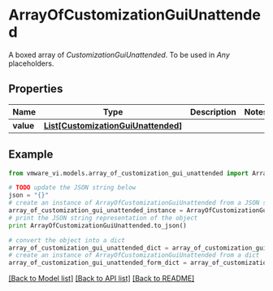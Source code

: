 # ArrayOfCustomizationGuiUnattended

A boxed array of *CustomizationGuiUnattended*. To be used in *Any* placeholders. 

## Properties
Name | Type | Description | Notes
------------ | ------------- | ------------- | -------------
**value** | [**List[CustomizationGuiUnattended]**](CustomizationGuiUnattended.md) |  | 

## Example

```python
from vmware_vi.models.array_of_customization_gui_unattended import ArrayOfCustomizationGuiUnattended

# TODO update the JSON string below
json = "{}"
# create an instance of ArrayOfCustomizationGuiUnattended from a JSON string
array_of_customization_gui_unattended_instance = ArrayOfCustomizationGuiUnattended.from_json(json)
# print the JSON string representation of the object
print ArrayOfCustomizationGuiUnattended.to_json()

# convert the object into a dict
array_of_customization_gui_unattended_dict = array_of_customization_gui_unattended_instance.to_dict()
# create an instance of ArrayOfCustomizationGuiUnattended from a dict
array_of_customization_gui_unattended_form_dict = array_of_customization_gui_unattended.from_dict(array_of_customization_gui_unattended_dict)
```
[[Back to Model list]](../README.md#documentation-for-models) [[Back to API list]](../README.md#documentation-for-api-endpoints) [[Back to README]](../README.md)


